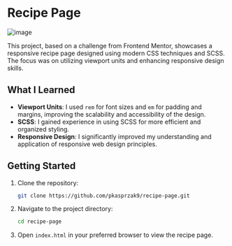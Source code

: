 # Recipe Page

![image](https://github.com/pkasprzak9/recipe-page/assets/81309180/68561b68-013c-4828-b76f-e553e6bf066f)


This project, based on a challenge from Frontend Mentor, showcases a responsive recipe page designed using modern CSS techniques and SCSS. The focus was on utilizing viewport units and enhancing responsive design skills.

## What I Learned

- **Viewport Units**: I used `rem` for font sizes and `em` for padding and margins, improving the scalability and accessibility of the design.
- **SCSS**: I gained experience in using SCSS for more efficient and organized styling.
- **Responsive Design**: I significantly improved my understanding and application of responsive web design principles.

## Getting Started

1. Clone the repository:
   ```bash
   git clone https://github.com/pkasprzak9/recipe-page.git
   ```
2. Navigate to the project directory:
   ```bash
   cd recipe-page
   ```
3. Open `index.html` in your preferred browser to view the recipe page.
